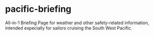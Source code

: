 # pacific-briefing
All-in-1 Briefing Page for weather and other safety-related information, intended especially for sailors cruising the South West Pacific.
